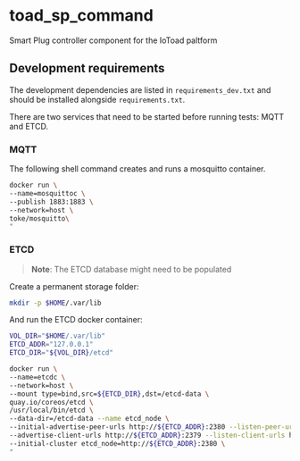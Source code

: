 # toad_sp_command
<!--[![Build Status](https://travis-ci.com/morelab/toad_sp_command.svg?branch=master)](https://travis-ci.com/morelab/toad_sp_command)
[![codecov](https://codecov.io/gh/morelab/toad_sp_command/branch/master/graph/badge.svg)](https://codecov.io/gh/morelab/toad_sp_command)
[![Python 3.8](https://img.shields.io/badge/python-3.8-blue.svg)](https://www.python.org/downloads/release/python-380/)
[![PEP8](https://img.shields.io/badge/code%20style-pep8-orange.svg)](https://www.python.org/dev/peps/pep-0008/)
[![black](https://img.shields.io/badge/code%20style-black-000000.svg)](https://github.com/psf/black)
[![Checked with mypy](http://www.mypy-lang.org/static/mypy_badge.svg)](http://mypy-lang.org/)
-->
Smart Plug controller component for the IoToad paltform

## Development requirements

The development dependencies are listed in `requirements_dev.txt` and should
be installed alongside `requirements.txt`.

There are two services that need to be started before running tests: MQTT and ETCD.

### MQTT

The following shell command creates and runs a mosquitto container.

```bash
docker run \
--name=mosquittoc \
--publish 1883:1883 \
--network=host \
toke/mosquitto\
"
```

### ETCD

> **Note**: The ETCD database might need to be populated

Create a permanent storage folder:

```bash
mkdir -p $HOME/.var/lib
```

And run the ETCD docker container:

```bash
VOL_DIR="$HOME/.var/lib"
ETCD_ADDR="127.0.0.1"
ETCD_DIR="${VOL_DIR}/etcd"

docker run \
--name=etcdc \
--network=host \
--mount type=bind,src=${ETCD_DIR},dst=/etcd-data \
quay.io/coreos/etcd \
/usr/local/bin/etcd \
--data-dir=/etcd-data --name etcd_node \
--initial-advertise-peer-urls http://${ETCD_ADDR}:2380 --listen-peer-urls http://0.0.0.0:2380 \
--advertise-client-urls http://${ETCD_ADDR}:2379 --listen-client-urls http://0.0.0.0:2379 \
--initial-cluster etcd_node=http://${ETCD_ADDR}:2380 \
"
```


